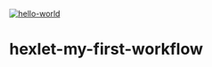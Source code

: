 [![hello-world](https://github.com/Pewspoon/hexlet-my-first-workflow/actions/workflows/hello-world.yml/badge.svg)](https://github.com/Pewspoon/hexlet-my-first-workflow/actions/workflows/hello-world.yml)

# hexlet-my-first-workflow
